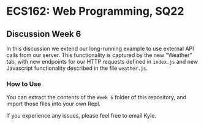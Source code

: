 # ECS162: Web Programming, SQ22
## Discussion Week 6

In this discussion we extend our long-running example to use external API calls from our server. This functionality is captured by the new "Weather" tab, with new endpoints for our HTTP requests defined in ```index.js``` and new Javascript functionality described in the file ```weather.js```.

### How to Use
You can extract the contents of the ```Week 6``` folder of this repository, and import those files into your own Repl.

If you experience any issues, please feel free to email Kyle.